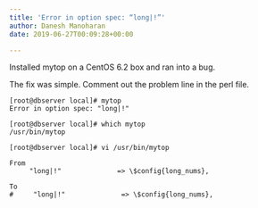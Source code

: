 ```yaml
---
title: 'Error in option spec: “long|!”'
author: Danesh Manoharan
date: 2019-06-27T00:09:28+00:00

---
```

Installed mytop on a CentOS 6.2 box and ran into a bug. 

The fix was simple. Comment out the problem line in the perl file.

<pre class="wp-block-code"><code>[root@dbserver local]# mytop
Error in option spec: "long|!"

[root@dbserver local]# which mytop
/usr/bin/mytop

[root@dbserver local]# vi /usr/bin/mytop

From 
     "long|!"              => \$config{long_nums},

To
#     "long|!"              => \$config{long_nums},</code></pre>